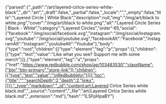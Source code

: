{"parsed":{"_path":"/art/layered-cirlce-series-white-black","_dir":"art","_draft":false,"_partial":false,"_locale":"","_empty":false,"title":"Layered Circle | White Black","description":null,"img":"/img/art/black to white.png","cover":"/img/art/black to white.png","alt":"Layered Circle Series | Black - White","category":"Layered Circles","order":65,"social":{"facebook":"/img/social/facebook.svg","instagram":"/img/social/instagram.svg","youtube":"/img/social/youtube.svg","facebookAlt":"Facebook","instagramAlt":"Instagram","youtubeAlt":"Youtube"},"body":{"type":"root","children":[{"type":"element","tag":"p","props":{},"children":[{"type":"text","value":"Like what you see? Support me with some merch"}]},{"type":"element","tag":"a","props":{"href":"https://www.redbubble.com/shop/ap/103483530","className":["btn","btn-primary","store-link"]},"children":[{"type":"text","value":"\nRedbubble\n"}]}],"toc":{"title":"","searchDepth":2,"depth":2,"links":[]}},"_type":"markdown","_id":"content:art:Layered Cirlce Series white black.md","_source":"content","_file":"art/Layered Cirlce Series white black.md","_extension":"md"},"hash":"1LSFpHpaBY"}